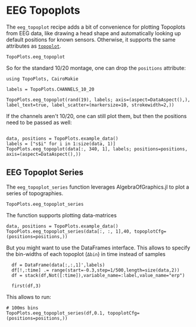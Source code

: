 # EEG Topoplots

The `eeg_topoplot` recipe adds a bit of convenience for plotting Topoplots from EEG data, like drawing a head shape and automatically looking up default positions for known sensors. Otherwise, it supports the same attributes as [`topoplot`](@ref).


```@docs
TopoPlots.eeg_topoplot
```



So for the standard 10/20 montage, one can drop the `positions` attribute:
```@example 1
using TopoPlots, CairoMakie

labels = TopoPlots.CHANNELS_10_20

TopoPlots.eeg_topoplot(rand(19), labels; axis=(aspect=DataAspect(),), label_text=true, label_scatter=(markersize=10, strokewidth=2,))
```

If the channels aren't 10/20, one can still plot them, but then the positions need to be passed as well:

```@example 1

data, positions = TopoPlots.example_data()
labels = ["s$i" for i in 1:size(data, 1)]
TopoPlots.eeg_topoplot(data[:, 340, 1], labels; positions=positions, axis=(aspect=DataAspect(),))
```


## EEG Topoplot Series
The `eeg_topoplot_series` function leverages AlgebraOfGraphics.jl to plot a series of topographies.



```@docs
TopoPlots.eeg_topoplot_series
```


The function supports plotting data-matrices
```@example 1
data, positions = TopoPlots.example_data()
TopoPlots.eeg_topoplot_series(data[:, :, 1],40, topoplotCfg=(positions=positions,))
```

But you might want to use the DataFrames interface. This allows to specify the bin-widths of each topoplot (`Δbin`) in time instead of samples

```@example 1
  df = DataFrame(data[:,:,1]',labels)
  df[!,:time] .= range(start=-0.3,step=1/500,length=size(data,2))
  df = stack(df,Not([:time]),variable_name=:label,value_name="erp")

  first(df,3)
```

This allows to run:
```@example 1
# 100ms bins
TopoPlots.eeg_topoplot_series(df,0.1, topoplotCfg=(positions=positions,))
```
